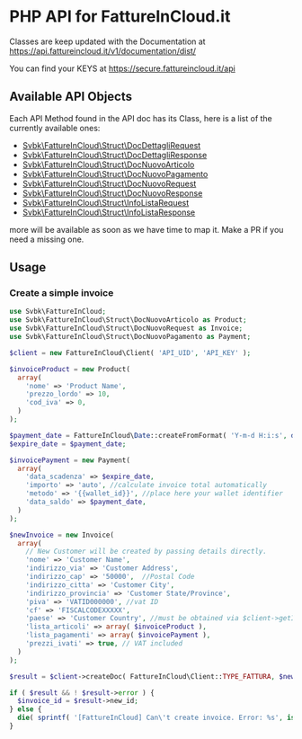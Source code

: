 # PHP API for FattureInCloud.it 

Classes are keep updated with the Documentation at https://api.fattureincloud.it/v1/documentation/dist/ 

You can find your KEYS at https://secure.fattureincloud.it/api

## Available API Objects

Each API Method found in the API doc has its Class, here is a list of the currently available ones:

* [Svbk\FattureInCloud\Struct\DocDettagliRequest](https://github.com/silverbackstudio/fattureincloud/blob/master/src/Struct/DocDettagliRequest.php)
* [Svbk\FattureInCloud\Struct\DocDettagliResponse](https://github.com/silverbackstudio/fattureincloud/blob/master/src/Struct/DocDettagliResponse.php)
* [Svbk\FattureInCloud\Struct\DocNuovoArticolo](https://github.com/silverbackstudio/fattureincloud/blob/master/src/Struct/DocNuovoArticolo.php)
* [Svbk\FattureInCloud\Struct\DocNuovoPagamento](https://github.com/silverbackstudio/fattureincloud/blob/master/src/Struct/DocNuovoPagamento.php)
* [Svbk\FattureInCloud\Struct\DocNuovoRequest](https://github.com/silverbackstudio/fattureincloud/blob/master/src/Struct/DocNuovoRequest.php)
* [Svbk\FattureInCloud\Struct\DocNuovoResponse](https://github.com/silverbackstudio/fattureincloud/blob/master/src/Struct/DocNuovoResponse.php)
* [Svbk\FattureInCloud\Struct\InfoListaRequest](https://github.com/silverbackstudio/fattureincloud/blob/master/src/Struct/InfoListaRequest.php)
* [Svbk\FattureInCloud\Struct\InfoListaResponse](https://github.com/silverbackstudio/fattureincloud/blob/master/src/Struct/InfoListaResponse.php)

more will be available as soon as we have time to map it. Make a PR if you need a missing one. 

## Usage

### Create a simple invoice

```php
use Svbk\FattureInCloud;
use Svbk\FattureInCloud\Struct\DocNuovoArticolo as Product;
use Svbk\FattureInCloud\Struct\DocNuovoRequest as Invoice;
use Svbk\FattureInCloud\Struct\DocNuovoPagamento as Payment;

$client = new FattureInCloud\Client( 'API_UID', 'API_KEY' );

$invoiceProduct = new Product(
  array(
    'nome' => 'Product Name',
    'prezzo_lordo' => 10,
    'cod_iva' => 0,
  )
);

$payment_date = FattureInCloud\Date::createFromFormat( 'Y-m-d H:i:s', date('Y-m-d H:i:s') ); //now
$expire_date = $payment_date;

$invoicePayment = new Payment(
  array(
    'data_scadenza' => $expire_date,
    'importo' => 'auto', //calculate invoice total automatically
    'metodo' => '{{wallet_id}}', //place here your wallet identifier
    'data_saldo' => $payment_date,
  )
);

$newInvoice = new Invoice( 
  array(
    // New Customer will be created by passing details directly.
    'nome' => 'Customer Name',
    'indirizzo_via' => 'Customer Address',
    'indirizzo_cap' => '50000',  //Postal Code
    'indirizzo_citta' => 'Customer City',
    'indirizzo_provincia' => 'Customer State/Province',
    'piva' => 'VATID000000', //vat ID
    'cf' => 'FISCALCODEXXXXX',
    'paese' => 'Customer Country', //must be obtained via $client->getInfoList( array( 'lista_paesi' ) );
    'lista_articoli' => array( $invoiceProduct ),
    'lista_pagamenti' => array( $invoicePayment ),
    'prezzi_ivati' => true, // VAT included
  )
);

$result = $client->createDoc( FattureInCloud\Client::TYPE_FATTURA, $newInvoice );

if ( $result && ! $result->error ) {
  $invoice_id = $result->new_id;
} else {
  die( sprintf( '[FattureInCloud] Can\'t create invoice. Error: %s', isset($result->error) ? $result->error : '' ) );	
}

```

